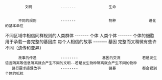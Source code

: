              文明             -------               生命
             
             
          不同的规则           -------               物种               进化的基本单位
不同区域中相信同样规则的人类群体 -------               个体
          人类个体             -------            个体的细胞           用于承载一套完整的基因库
       每个人相信的故事         -------               基因            完整而又稍微有些许不同（遗传和变异）
       
          故事的传递           --------           基因的交流          若是发生语言隔离等信息隔离就会产生不同的文明--若是发生物种隔离就会产生不同的物种
       强行要求接受故事         --------              强暴            都会受到个体的抵抗
